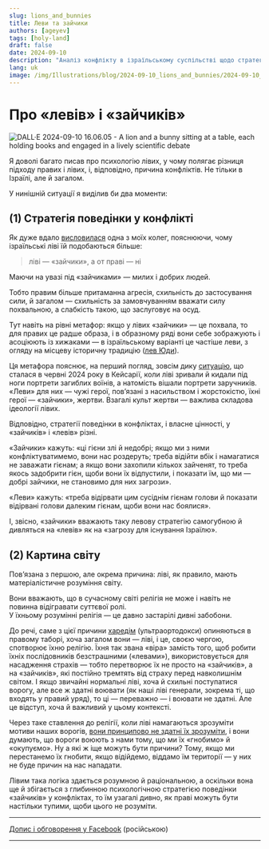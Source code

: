 ```yaml
---
slug: lions_and_bunnies
title: Леви та зайчики
authors: [ageyev]
tags: [holy-land]
draft: false
date: 2024-09-10
description: "Аналіз конфлікту в ізраїльському суспільстві щодо стратегії в війні з ворогами"
lang: uk
image: /img/Illustrations/blog/2024-09-10_lions_and_bunnies/2024-09-10_a_lion_and_a_bunny_sitting_at_a_table.jpg
---
```


# Про «левів» і «зайчиків»

![DALL·E 2024-09-10 16.06.05 - A lion and a bunny sitting at a table, each holding books and engaged in a lively scientific debate](/img/Illustrations/blog/2024-09-10_lions_and_bunnies/2024-09-10_a_lion_and_a_bunny_sitting_at_a_table.jpg)

Я доволі багато писав про психологію лівих, у чому полягає різниця підходу правих і лівих, і, відповідно, причина конфліктів. Не тільки в Ізраїлі, але й загалом.

У нинішній ситуації я виділив би два моменти:

## (1) Стратегія поведінки у конфлікті

Як дуже вдало [висловилася](https://www.facebook.com/viktor.ageyev/posts/pfbid02jn9W6ehr6YQm6QyYPBneScTRP6CWA4SMgS7rwjW4KR6UJ8yrAUQZpXmWiaz8Mb1ql) одна з моїх колег, пояснюючи, чому ізраїльські ліві їй подобаються більше:
> ліві — «зайчики», а от праві — ні

Маючи на увазі під «зайчиками» — милих і добрих людей.

Тобто правим більше притаманна агресія, схильність до застосування сили, й загалом — схильність за замовчуванням вважати силу похвальною, а слабкість такою, що заслуговує на осуд. 

Тут навіть на рівні метафор: якщо у лівих «зайчики» — це похвала, то для правих це радше образа, і в образному ряді вони себе зображують і асоціюють із хижаками — в ізраїльському варіанті це частіше леви, з огляду на місцеву історичну традицію ([лев Юди](https://en.wikipedia.org/wiki/Lion_of_Judah)).

Ця метафора пояснює, на перший погляд, зовсім дику [ситуацію](https://www.facebook.com/watch/?v=812790770995978), що сталася в червні 2024 року в Кейсарії, коли ліві зривали й кидали під ноги портрети загиблих воїнів, а натомість вішали портрети заручників.  
«Леви» для них — чужі герої, пов’язані з насильством і жорстокістю, їхні герої — «зайчики», жертви. Взагалі культ жертви — важлива складова ідеології лівих.

Відповідно, стратегії поведінки в конфліктах, і власне цінності, у «зайчиків» і «левів» різні.

«Зайчики» кажуть: «ці гієни злі й недобрі; якщо ми з ними конфліктуватимемо, вони нас роздеруть; треба відійти вбік і намагатися не заважати гієнам; а якщо вони захопили кількох зайченят, то треба якось задобрити гієн, щоби вони їх відпустили, і показати їм, що ми — добрі зайчики, не становимо для них загрози».

«Леви» кажуть: «треба відірвати цим сусіднім гієнам голови й показати відірвані голови далеким гієнам, щоби вони нас боялися».

І, звісно, «зайчики» вважають таку левову стратегію самогубною й дивляться на «левів» як на «загрозу для існування Ізраїлю».

## (2) Картина світу

Пов’язана з першою, але окрема причина: ліві, як правило, мають матеріалістичне розуміння світу.

Вони вважають, що в сучасному світі релігія не може і навіть не повинна відігравати суттєвої ролі.  
У їхньому розумінні релігія — це давно застарілі дивні забобони.

До речі, саме з цієї причини [харедім](https://en.wikipedia.org/wiki/Haredi_Judaism) (ультраортодокси) опиняються в правому таборі, хоча загалом вони — ліві, і це, своєю чергою, спотворює їхню релігію. Їхня так звана «віра» замість того, щоб робити їхніх послідовників безстрашними («левами»), використовується для насадження страхів — тобто перетворює їх не просто на «зайчиків», а на «зайчиків», які постійно тремтять від страху перед навколишнім світом. І якщо звичайні нормальні ліві, хоча й схильні поступатися ворогу, але все ж здатні воювати (як наші ліві генерали, зокрема ті, що входять у правий уряд), то ці — переважно — і воювати не здатні. Але це відступ, хоча й важливий у цьому контексті.

Через таке ставлення до релігії, коли ліві намагаються зрозуміти мотиви наших ворогів, [вони принципово не здатні їх зрозуміти](/blog/2024-06-24-understand_the_enemy), і вони думають, що вороги воюють з нами тому, що ми їх «гнобимо» й «окупуємо». Ну а які ж іще можуть бути причини? Тому, якщо ми перестанемо їх гнобити, якщо відійдемо, віддамо їм території — у них не буде причин на нас нападати.

Лівим така логіка здається розумною й раціональною, а оскільки вона ще й збігається з глибинною психологічною стратегією поведінки «зайчиків» у конфліктах, то їм узагалі дивно, як праві можуть бути настільки тупими, щоби цього не розуміти.

---

[Допис і обговорення у Facebook](https://www.facebook.com/viktor.ageyev/posts/pfbid023kZNSLYpp9vNbMvw63wSWD82NLuDZKwJrynyt9FjUCZovveRbpY8ft7wosptydDNl) (російською)

---